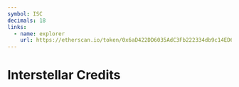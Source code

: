 ```yaml
---
symbol: ISC
decimals: 18
links:
  - name: explorer
    url: https://etherscan.io/token/0x6aD422DD6035AdC3Fb222334db9c14ED679F5b45
---
```


# Interstellar Credits
